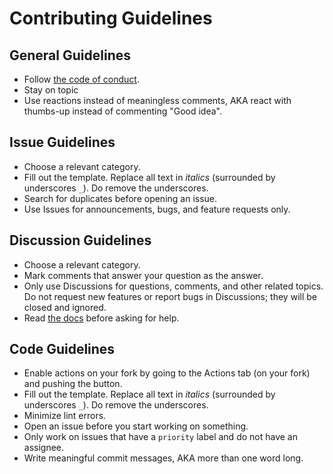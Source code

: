 # Contributing Guidelines

## General Guidelines

-   Follow [the code of conduct](CODE_OF_CONDUCT.md).
-   Stay on topic
-   Use reactions instead of meaningless comments, AKA react with thumbs-up instead of commenting "Good idea".

## Issue Guidelines

-   Choose a relevant category.
-   Fill out the template. Replace all text in _italics_ (surrounded by underscores `_`). Do remove the underscores.
-   Search for duplicates before opening an issue.
-   Use Issues for announcements, bugs, and feature requests only.

## Discussion Guidelines

-   Choose a relevant category.
-   Mark comments that answer your question as the answer.
-   Only use Discussions for questions, comments, and other related topics. Do not request new features or report bugs in Discussions; they will be closed and ignored.
-   Read [the docs](https://auth.onedot.cf/docs) before asking for help.

## Code Guidelines

-   Enable actions on your fork by going to the Actions tab (on your fork) and pushing the button.
-   Fill out the template. Replace all text in _italics_ (surrounded by underscores `_`). Do remove the underscores.
-   Minimize lint errors.
-   Open an issue before you start working on something.
-   Only work on issues that have a `priority` label and do not have an assignee.
-   Write meaningful commit messages, AKA more than one word long.
